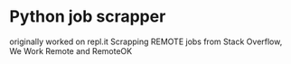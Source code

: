 # Python job scrapper

originally worked on repl.it
Scrapping REMOTE jobs from Stack Overflow, We Work Remote and RemoteOK
